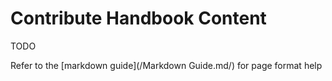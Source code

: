 # Contribute Handbook Content

TODO

Refer to the [markdown guide](/Markdown Guide.md/) for page format help
